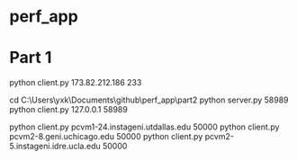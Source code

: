 # perf_app

# Part 1
python client.py 173.82.212.186 233

cd C:\Users\yxk\Documents\github\perf_app\part2
python server.py 58989
python client.py 127.0.0.1 58989

python client.py pcvm1-24.instageni.utdallas.edu 50000
python client.py pcvm2-8.geni.uchicago.edu 50000
python client.py pcvm2-5.instageni.idre.ucla.edu 50000



